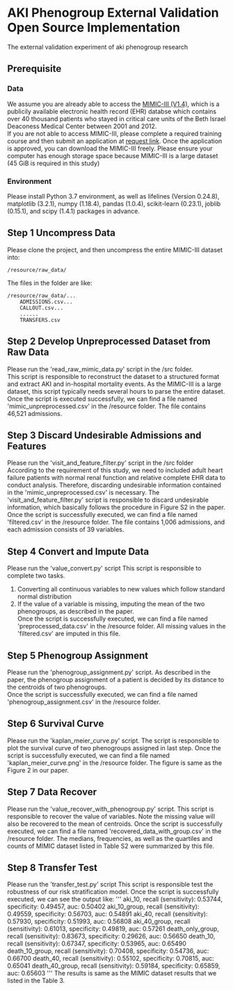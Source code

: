 # AKI Phenogroup External Validation Open Source Implementation
The external validation experiment of aki phenogroup research

## Prerequisite
### Data
We assume you are already able to access the [MIMIC-III (V1.4)](https://mimic.physionet.org/about/mimic/), which is a publicily available electronic health record (EHR) databse which contains over 40 thousand patients who stayed in critical care units of the Beth Israel Deaconess Medical Center between 2001 and 2012.  
If you are not able to access MIMIC-III, please complete a required training course and then submit an application at [request link](https://mimic.physionet.org/gettingstarted/access/). Once the application is approved, you can download the MIMIC-III freely.
Please ensure your computer has enough storage space because MIMIC-III is a large dataset (45 GiB is required in this study)

### Environment
Please install Python 3.7 environment, as well as lifelines (Version 0.24.8), matplotlib (3.2.1), numpy (1.18.4), pandas (1.0.4), scikit-learn (0.23.1), joblib (0.15.1), and scipy (1.4.1) packages in advance.

## Step 1 Uncompress Data
Please clone the project, and then uncompress the entire MIMIC-III dataset into:  
```
/resource/raw_data/
```
The files in the folder are like:  
```
/resource/raw_data/...  
    ADMISSIONS.csv...
    CALLOUT.csv...
    ......
    TRANSFERS.csv
```

  
## Step 2 Develop Unpreprocessed Dataset from Raw Data
Please run the 'read_raw_mimic_data.py' script in the /src folder.  
This script is responsible to reconstruct the dataset to a structured format and extract AKI and in-hospital mortality events. As the MIMIC-III is a large dataset, this script typically needs several hours to parse the entire dataset. Once the script is executed successfully, we can find a file named 'mimic_unpreprocessed.csv' in the /resource folder. The file contains 46,521 admissions.
  
  
## Step 3 Discard Undesirable Admissions and Features
Please run the 'visit_and_feature_filter.py' script in the /src folder  
According to the requirement of this study, we need to included adult heart failure patients with normal renal function and relative complete EHR data to conduct analysis. Therefore, discarding undesirable information contained in the 'mimic_unpreprocessed.csv' is necessary. 
The 'visit_and_feature_filter.py' script is responsible to discard undesirable information, which basically follows the procedure in Figure S2 in the paper. Once the script is successfully executed, we can find a file named 'filtered.csv' in the /resource folder. The file contains 1,006 admissions, and each admission consists of 39 variables.  
  
## Step 4 Convert and Impute Data  
Please run the 'value_convert.py' script
This script is responsible to complete two tasks.
1. Converting all continuous variables to new values which follow standard normal distribution
2. If the value of a variable is missing, imputing the mean of the two phenogroups, as described in the paper.  
Once the script is successfully executed, we can find a file named 'preprocessed_data.csv' in the /resource folder. All missing values in the 'filtered.csv' are imputed in this file.
  
## Step 5 Phenogroup Assignment  
Please run the 'phenogroup_assignment.py' script.
As described in the paper, the phenogroup assignment of a patient is decided by its distance to the centroids of two phenogroups.  
Once the script is successfully executed, we can find a file named 'phenogroup_assignment.csv' in the /resource folder.
  
## Step 6 Survival Curve  
Please run the 'kaplan_meier_curve.py' script.
The script is responsible to plot the survival curve of two phenogroups assigned in last step.
Once the script is successfully executed, we can find a file named 'kaplan_meier_curve.png' in the /resource folder. The figure is same as the Figure 2 in our paper.

## Step 7 Data Recover
Please run the 'value_recover_with_phenogroup.py' script.
This script is responsible to recover the value of variables. Note the missing value will also be recovered to the mean of centroids.
Once the script is successfully executed, we can find a file named 'recovered_data_with_group.csv' in the /resource folder.
The medians, frequencies, as well as the quartiles and counts of MIMIC dataset listed in Table S2 were summarized by this file.

## Step 8 Transfer Test
Please run the 'transfer_test.py' script
This script is responsible test the robustness of our risk stratification model. Once the script is successfully executed, we can see the output like:
'''
aki_10, recall (sensitivity): 0.53744, specificity: 0.49457, auc: 0.50402
aki_10_group, recall (sensitivity): 0.49559, specificity: 0.56703, auc: 0.54891
aki_40, recall (sensitivity): 0.57930, specificity: 0.51993, auc: 0.56808
aki_40_group, recall (sensitivity): 0.61013, specificity: 0.49819, auc: 0.57261
death_only_group, recall (sensitivity): 0.83673, specificity: 0.29626, auc: 0.56650
death_10, recall (sensitivity): 0.67347, specificity: 0.53965, auc: 0.65490
death_10_group, recall (sensitivity): 0.70408, specificity: 0.54736, auc: 0.66700
death_40, recall (sensitivity): 0.55102, specificity: 0.70815, auc: 0.65041
death_40_group, recall (sensitivity): 0.59184, specificity: 0.65859, auc: 0.65603
'''
The results is same as the MIMIC dataset results that we listed in the Table 3.